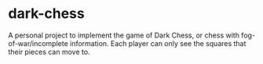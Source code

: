 # dark-chess
A personal project to implement the game of Dark Chess, or chess with fog-of-war/incomplete information. Each player can only see the squares that their pieces can move to.
